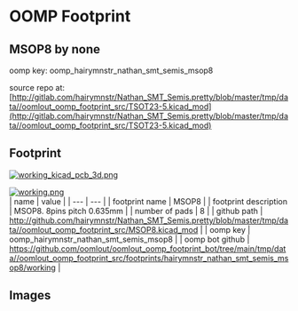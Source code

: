 # OOMP Footprint  
## MSOP8  by none  
  
oomp key: oomp_hairymnstr_nathan_smt_semis_msop8  
  
source repo at: [http://gitlab.com/hairymnstr/Nathan_SMT_Semis.pretty/blob/master/tmp/data//oomlout_oomp_footprint_src/TSOT23-5.kicad_mod](http://gitlab.com/hairymnstr/Nathan_SMT_Semis.pretty/blob/master/tmp/data//oomlout_oomp_footprint_src/TSOT23-5.kicad_mod)  
## Footprint  
  
[![working_kicad_pcb_3d.png](working_kicad_pcb_3d_600.png)](working_kicad_pcb_3d.png)  
  
[![working.png](working_600.png)](working.png)  
| name | value | 
| --- | --- | 
| footprint name | MSOP8 | 
| footprint description | MSOP8. 8pins pitch 0.635mm | 
| number of pads | 8 | 
| github path | http://github.com/hairymnstr/Nathan_SMT_Semis.pretty/blob/master/tmp/data//oomlout_oomp_footprint_src/MSOP8.kicad_mod | 
| oomp key | oomp_hairymnstr_nathan_smt_semis_msop8 | 
| oomp bot github | https://github.com/oomlout/oomlout_oomp_footprint_bot/tree/main/tmp/data//oomlout_oomp_footprint_src/footprints/hairymnstr_nathan_smt_semis_msop8/working | 
## Images  
